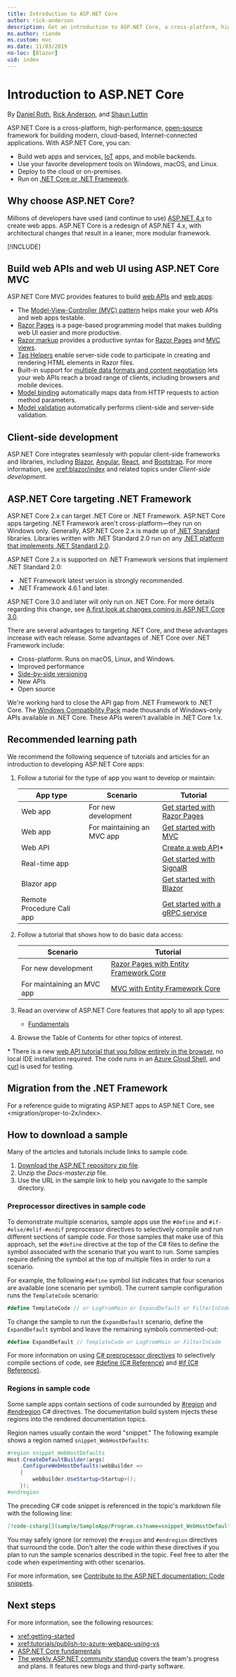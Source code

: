 ```yaml
---
title: Introduction to ASP.NET Core
author: rick-anderson
description: Get an introduction to ASP.NET Core, a cross-platform, high-performance, open-source framework for building modern, cloud-based, Internet-connected applications.
ms.author: riande
ms.custom: mvc
ms.date: 11/03/2019
no-loc: [Blazor]
uid: index
---
```

# Introduction to ASP.NET Core

By [Daniel Roth](https://github.com/danroth27), [Rick Anderson](https://twitter.com/RickAndMSFT), and [Shaun Luttin](https://twitter.com/dicshaunary)

ASP.NET Core is a cross-platform, high-performance, [open-source](https://github.com/aspnet/home) framework for building modern, cloud-based, Internet-connected applications. With ASP.NET Core, you can:

* Build web apps and services, [IoT](https://www.microsoft.com/internet-of-things/) apps, and mobile backends.
* Use your favorite development tools on Windows, macOS, and Linux.
* Deploy to the cloud or on-premises.
* Run on [.NET Core or .NET Framework](/dotnet/articles/standard/choosing-core-framework-server).

## Why choose ASP.NET Core?

Millions of developers have used (and continue to use) [ASP.NET 4.x](/aspnet/overview) to create web apps. ASP.NET Core is a redesign of ASP.NET 4.x, with architectural changes that result in a leaner, more modular framework.

[!INCLUDE[](~/includes/benefits.md)]

## Build web APIs and web UI using ASP.NET Core MVC

ASP.NET Core MVC provides features to build [web APIs](xref:tutorials/first-web-api) and [web apps](xref:tutorials/razor-pages/index):

* The [Model-View-Controller (MVC) pattern](xref:mvc/overview) helps make your web APIs and web apps testable.
* [Razor Pages](xref:razor-pages/index) is a page-based programming model that makes building web UI easier and more productive.
* [Razor markup](xref:mvc/views/razor) provides a productive syntax for [Razor Pages](xref:razor-pages/index) and [MVC views](xref:mvc/views/overview).
* [Tag Helpers](xref:mvc/views/tag-helpers/intro) enable server-side code to participate in creating and rendering HTML elements in Razor files.
* Built-in support for [multiple data formats and content negotiation](xref:web-api/advanced/formatting) lets your web APIs reach a broad range of clients, including browsers and mobile devices.
* [Model binding](xref:mvc/models/model-binding) automatically maps data from HTTP requests to action method parameters.
* [Model validation](xref:mvc/models/validation) automatically performs client-side and server-side validation.

## Client-side development

ASP.NET Core integrates seamlessly with popular client-side frameworks and libraries, including [Blazor](xref:blazor/index), [Angular](xref:spa/angular), [React](xref:spa/react), and [Bootstrap](https://getbootstrap.com/). For more information, see <xref:blazor/index> and related topics under *Client-side development*.

<a name="target-framework"></a>

## ASP.NET Core targeting .NET Framework

ASP.NET Core 2.x can target .NET Core or .NET Framework. ASP.NET Core apps targeting .NET Framework aren't cross-platform&mdash;they run on Windows only. Generally, ASP.NET Core 2.x is made up of [.NET Standard](/dotnet/standard/net-standard) libraries. Libraries written with .NET Standard 2.0 run on any [.NET platform that implements .NET Standard 2.0](/dotnet/standard/net-standard#net-implementation-support).

ASP.NET Core 2.x is supported on .NET Framework versions that implement .NET Standard 2.0:

* .NET Framework latest version is strongly recommended.
* .NET Framework 4.6.1 and later.

ASP.NET Core 3.0 and later will only run on .NET Core. For more details regarding this change, see [A first look at changes coming in ASP.NET Core 3.0](https://blogs.msdn.microsoft.com/webdev/2018/10/29/a-first-look-at-changes-coming-in-asp-net-core-3-0/).

There are several advantages to targeting .NET Core, and these advantages increase with each release. Some advantages of .NET Core over .NET Framework include:

* Cross-platform. Runs on macOS, Linux, and Windows.
* Improved performance
* [Side-by-side versioning](/dotnet/standard/choosing-core-framework-server#a-need-for-side-by-side-of-net-versions-per-application-level)
* New APIs
* Open source

We're working hard to close the API gap from .NET Framework to .NET Core. The [Windows Compatibility Pack](/dotnet/core/porting/windows-compat-pack) made thousands of Windows-only APIs available in .NET Core. These APIs weren't available in .NET Core 1.x.

## Recommended learning path

We recommend the following sequence of tutorials and articles for an introduction to developing ASP.NET Core apps:

1. Follow a tutorial for the type of app you want to develop or maintain:

   |App type  |Scenario  |Tutorial  |
   |----------|----------|----------|
   |Web app                   | For new development        |[Get started with Razor Pages](xref:tutorials/razor-pages/razor-pages-start) |
   |Web app                   | For maintaining an MVC app |[Get started with MVC](xref:tutorials/first-mvc-app/start-mvc)|
   |Web API                   |                            |[Create a web API](xref:tutorials/first-web-api)\*  |
   |Real-time app             |                            |[Get started with SignalR](xref:tutorials/signalr) |
   |Blazor app                |                            |[Get started with Blazor](xref:blazor/get-started) |
   |Remote Procedure Call app |                            |[Get started with a gRPC service](xref:tutorials/grpc/grpc-start) |

1. Follow a tutorial that shows how to do basic data access:

   |Scenario  |Tutorial  |
   |----------|----------|
   | For new development        |[Razor Pages with Entity Framework Core](xref:data/ef-rp/intro) |
   | For maintaining an MVC app |[MVC with Entity Framework Core](xref:data/ef-mvc/intro)

1. Read an overview of ASP.NET Core features that apply to all app types:

   * [Fundamentals](xref:fundamentals/index)

1. Browse the Table of Contents for other topics of interest.

\* There is a new [web API tutorial that you follow entirely in the browser](https://docs.microsoft.com/learn/modules/build-web-api-net-core), no local IDE installation required.  The code runs in an [Azure Cloud Shell](https://azure.microsoft.com/features/cloud-shell/), and [curl](https://curl.haxx.se/) is used for testing.

## Migration from the .NET Framework

For a reference guide to migrating ASP.NET apps to ASP.NET Core, see <migration/proper-to-2x/index>.

## How to download a sample

Many of the articles and tutorials include links to sample code.

1. [Download the ASP.NET repository zip file](https://codeload.github.com/aspnet/AspNetCore.Docs/zip/master).
1. Unzip the *Docs-master.zip* file.
1. Use the URL in the sample link to help you navigate to the sample directory.

### Preprocessor directives in sample code

To demonstrate multiple scenarios, sample apps use the `#define` and `#if-#else/#elif-#endif` preprocessor directives to selectively compile and run different sections of sample code. For those samples that make use of this approach, set the `#define` directive at the top of the C# files to define the symbol associated with the scenario that you want to run. Some samples require defining the symbol at the top of multiple files in order to run a scenario.

For example, the following `#define` symbol list indicates that four scenarios are available (one scenario per symbol). The current sample configuration runs the `TemplateCode` scenario:

```csharp
#define TemplateCode // or LogFromMain or ExpandDefault or FilterInCode
```

To change the sample to run the `ExpandDefault` scenario, define the `ExpandDefault` symbol and leave the remaining symbols commented-out:

```csharp
#define ExpandDefault // TemplateCode or LogFromMain or FilterInCode
```

For more information on using [C# preprocessor directives](/dotnet/csharp/language-reference/preprocessor-directives/) to selectively compile sections of code, see [#define (C# Reference)](/dotnet/csharp/language-reference/preprocessor-directives/preprocessor-define) and [#if (C# Reference)](/dotnet/csharp/language-reference/preprocessor-directives/preprocessor-if).

### Regions in sample code

Some sample apps contain sections of code surrounded by [#region](/dotnet/csharp/language-reference/preprocessor-directives/preprocessor-region) and [#endregion](/dotnet/csharp/language-reference/preprocessor-directives/preprocessor-endregion) C# directives. The documentation build system injects these regions into the rendered documentation topics.  

Region names usually contain the word "snippet." The following example shows a region named `snippet_WebHostDefaults`:

```csharp
#region snippet_WebHostDefaults
Host.CreateDefaultBuilder(args)
    .ConfigureWebHostDefaults(webBuilder =>
    {
        webBuilder.UseStartup<Startup>();
    });
#endregion
```

The preceding C# code snippet is referenced in the topic's markdown file with the following line:

```md
[!code-csharp[](sample/SampleApp/Program.cs?name=snippet_WebHostDefaults)]
```

You may safely ignore (or remove) the `#region` and `#endregion` directives that surround the code. Don't alter the code within these directives if you plan to run the sample scenarios described in the topic. Feel free to alter the code when experimenting with other scenarios.

For more information, see [Contribute to the ASP.NET documentation: Code snippets](https://github.com/aspnet/AspNetCore.Docs/blob/master/CONTRIBUTING.md#code-snippets).

## Next steps

For more information, see the following resources:

* <xref:getting-started>
* <xref:tutorials/publish-to-azure-webapp-using-vs>
* [ASP.NET Core fundamentals](xref:fundamentals/index)
* [The weekly ASP.NET community standup](https://live.asp.net/) covers the team's progress and plans. It features new blogs and third-party software.
